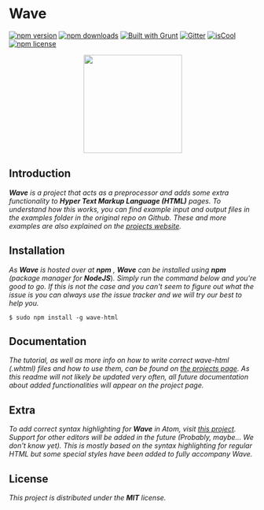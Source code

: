 # Wave

[![npm version](https://img.shields.io/npm/v/wave-html.svg?style=flat-square)](https://www.npmjs.com/package/wave-html)
[![npm downloads](https://img.shields.io/npm/dt/wave-html.svg?style=flat-square)](https://www.npmjs.com/package/wave-html)
[![Built with Grunt](https://img.shields.io/badge/Built%20with-Grunt-orange.svg?style=flat-square)](http://gruntjs.com/)
[![Gitter](https://img.shields.io/badge/Gitter-Join%20Chat%20→-1DCE73.svg?style=flat-square)](https://gitter.im/Jense5/Wave?utm_source=badge&utm_medium=badge&utm_campaign=pr-badge)
[![isCool](https://img.shields.io/badge/FANCY-YES-red.svg?style=flat-square)](https://www.npmjs.com/package/wave-html)
[![npm license](https://img.shields.io/badge/license-MIT-green.svg?style=flat-square)](https://github.com/Jense5/Wave/blob/master/LICENSE.md)

<p align="center"><img src="http://i.imgur.com/J7qioAo.png" height="200" /></p>

## Introduction

***Wave*** *is a project that acts as a preprocessor and adds some extra functionality to* ***Hyper Text Markup Language (HTML)*** *pages.
To understand how this works, you can find example input and output files in the examples folder in the original repo on Github. These and more examples are also explained on the [projects website](http://jense5.github.io/Wave).*

## Installation

*As* ***Wave*** *is hosted over at* ***npm*** *,* ***Wave*** *can be installed using* ***npm*** *(package manager for* ***NodeJS***)*. Simply run the command below and you're good to go. If this is not the case and you can't seem to figure out what the issue is you can always use the issue tracker and we will try our best to help you.*

`$ sudo npm install -g wave-html`

## Documentation
*The tutorial, as well as more info on how to write correct wave-html (.whtml) files and how to use them, can be found on [the projects page](http://jense5.github.io/Wave). As this readme will not likely be updated very often, all future documentation about added functionalities will appear on the project page.*

## Extra
*To add correct syntax highlighting for* ***Wave*** *in Atom, visit [this project](https://github.com/N1ghtly/language-wave). Support for other editors will be added in the future (Probably, maybe... We don't know yet). This is mostly based on the syntax highlighting for regular HTML but some special styles have been added to fully accompany Wave.*

## License

*This project is distributed under the* ***MIT*** *license.*
